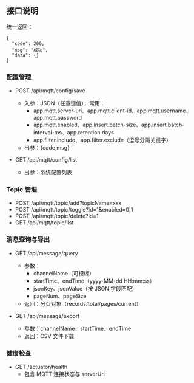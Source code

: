 ## 接口说明

统一返回：
```
{
  "code": 200,
  "msg": "成功",
  "data": {}
}
```

### 配置管理
- POST /api/mqtt/config/save
  - 入参：JSON（任意键值），常用：
    - app.mqtt.server-uri、app.mqtt.client-id、app.mqtt.username、app.mqtt.password
    - app.mqtt.enabled、app.insert.batch-size、app.insert.batch-interval-ms、app.retention.days
    - app.filter.include、app.filter.exclude（逗号分隔关键字）
  - 出参：{code,msg}

- GET /api/mqtt/config/list
  - 出参：系统配置列表

### Topic 管理
- POST /api/mqtt/topic/add?topicName=xxx
- POST /api/mqtt/topic/toggle?id=1&enabled=0|1
- POST /api/mqtt/topic/delete?id=1
- GET  /api/mqtt/topic/list

### 消息查询与导出
- GET /api/message/query
  - 参数：
    - channelName（可模糊）
    - startTime、endTime（yyyy-MM-dd HH:mm:ss）
    - jsonKey、jsonValue（按 JSON 字段匹配）
    - pageNum、pageSize
  - 返回：分页对象（records/total/pages/current）

- GET /api/message/export
  - 参数：channelName、startTime、endTime
  - 返回：CSV 文件下载

### 健康检查
- GET /actuator/health
  - 包含 MQTT 连接状态与 serverUri

